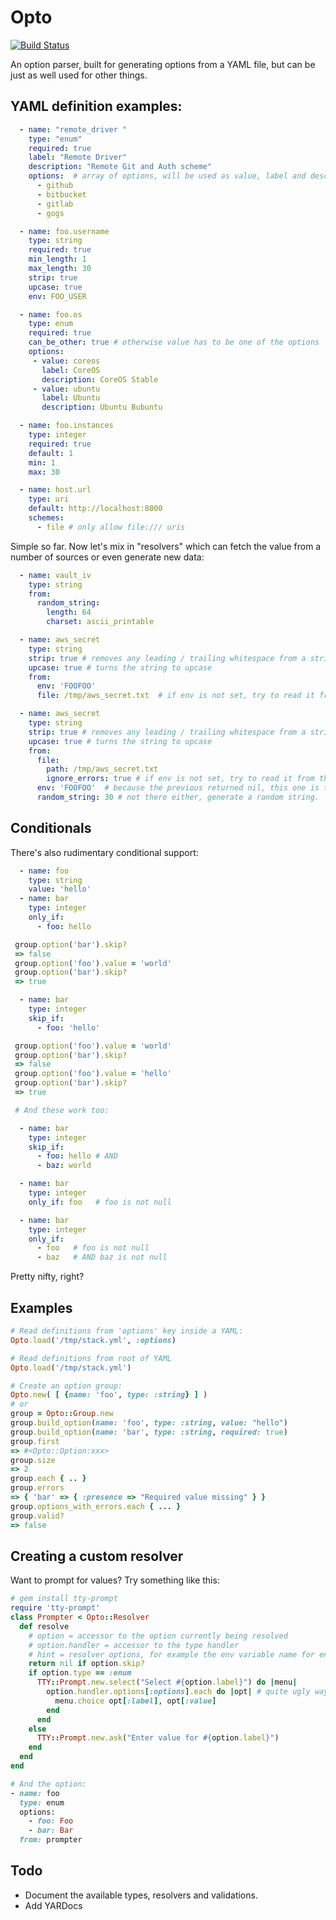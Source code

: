 # Opto

[![Build Status](https://travis-ci.org/kontena/opto.svg?branch=master)](https://travis-ci.org/kontena/opto)

An option parser, built for generating options from a YAML file, but can be just as well used for other things.

## YAML definition examples:

```yaml
  - name: "remote_driver "
    type: "enum"
    required: true
    label: "Remote Driver"
    description: "Remote Git and Auth scheme"
    options:  # array of options, will be used as value, label and description
      - github
      - bitbucket
      - gitlab
      - gogs

  - name: foo.username
    type: string
    required: true
    min_length: 1
    max_length: 30
    strip: true
    upcase: true
    env: FOO_USER

  - name: foo.os
    type: enum
    required: true
    can_be_other: true # otherwise value has to be one of the options
    options:
     - value: coreos
       label: CoreOS
       description: CoreOS Stable
     - value: ubuntu
       label: Ubuntu
       description: Ubuntu Bubuntu

  - name: foo.instances
    type: integer
    required: true
    default: 1
    min: 1
    max: 30

  - name: host.url
    type: uri
    default: http://localhost:8000
    schemes:
      - file # only allow file:/// uris
```

Simple so far. Now let's mix in "resolvers" which can fetch the value from a number of sources or even generate new data:

```yaml
  - name: vault_iv
    type: string
    from: 
      random_string:
        length: 64
        charset: ascii_printable

  - name: aws_secret
    type: string
    strip: true # removes any leading / trailing whitespace from a string
    upcase: true # turns the string to upcase
    from:
      env: 'FOOFOO'
      file: /tmp/aws_secret.txt  # if env is not set, try to read it from this file, raises if not readable

  - name: aws_secret
    type: string
    strip: true # removes any leading / trailing whitespace from a string
    upcase: true # turns the string to upcase
    from:
      file: 
        path: /tmp/aws_secret.txt
        ignore_errors: true # if env is not set, try to read it from this file, returns nil if not readable
      env: 'FOOFOO'  # because the previous returned nil, this one is tried
      random_string: 30 # not there either, generate a random string.
```

## Conditionals

There's also rudimentary conditional support:

```yaml
  - name: foo
    type: string
    value: 'hello'
  - name: bar
    type: integer
    only_if: 
      - foo: hello
```

```ruby
 group.option('bar').skip? 
 => false
 group.option('foo').value = 'world'
 group.option('bar').skip? 
 => true
```

```yaml
  - name: bar
    type: integer
    skip_if: 
      - foo: 'hello'
```

```ruby
 group.option('foo').value = 'world'
 group.option('bar').skip? 
 => false
 group.option('foo').value = 'hello'
 group.option('bar').skip? 
 => true
```

```yaml
 # And these work too:

  - name: bar
    type: integer
    skip_if: 
      - foo: hello # AND
      - baz: world

  - name: bar
    type: integer
    only_if: foo   # foo is not null

  - name: bar
    type: integer
    only_if: 
      - foo   # foo is not null
      - baz   # AND baz is not null
```

Pretty nifty, right?

## Examples

```ruby
# Read definitions from 'options' key inside a YAML:
Opto.load('/tmp/stack.yml', :options)

# Read definitions from root of YAML
Opto.load('/tmp/stack.yml')

# Create an option group:
Opto.new( [ {name: 'foo', type: :string} ] )
# or
group = Opto::Group.new
group.build_option(name: 'foo', type: :string, value: "hello")
group.build_option(name: 'bar', type: :string, required: true)
group.first
=> #<Opto::Option:xxx>
group.size
=> 2
group.each { .. }
group.errors
=> { 'bar' => { :presence => "Required value missing" } }
group.options_with_errors.each { ... }
group.valid?
=> false
```

## Creating a custom resolver

Want to prompt for values? Try something like this:

```ruby
# gem install tty-prompt
require 'tty-prompt'
class Prompter < Opto::Resolver
  def resolve
    # option = accessor to the option currently being resolved
    # option.handler = accessor to the type handler
    # hint = resolver options, for example the env variable name for env resolver, not used here.
    return nil if option.skip?
    if option.type == :enum
      TTY::Prompt.new.select("Select #{option.label}") do |menu|
        option.handler.options[:options].each do |opt| # quite ugly way to access the option's value list definition
          menu.choice opt[:label], opt[:value]
        end
      end
    else
      TTY::Prompt.new.ask("Enter value for #{option.label}")
    end
  end
end

# And the option:
- name: foo
  type: enum
  options:
    - foo: Foo
    - bar: Bar
  from: prompter
```

## Todo
- Document the available types, resolvers and validations.
- Add YARDocs
